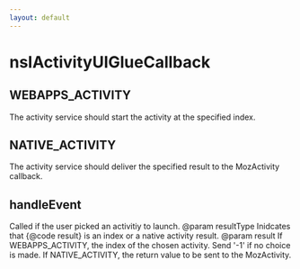 ```yaml
---
layout: default
---
```


# nsIActivityUIGlueCallback #

## WEBAPPS_ACTIVITY ##

The activity service should start the activity at the specified index.


## NATIVE_ACTIVITY ##

The activity service should deliver the specified result to the MozActivity callback.


## handleEvent ##

Called if the user picked an activitiy to launch.
@param resultType Inidcates that {@code result} is an index or a native activity result.
@param result     If WEBAPPS_ACTIVITY, the index of the chosen activity. Send '-1' if no choice is made.
If NATIVE_ACTIVITY, the return value to be sent to the MozActivity.

